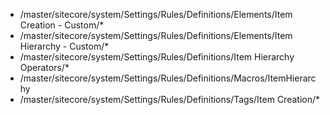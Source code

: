 - /master/sitecore/system/Settings/Rules/Definitions/Elements/Item Creation - Custom/*
- /master/sitecore/system/Settings/Rules/Definitions/Elements/Item Hierarchy - Custom/*
- /master/sitecore/system/Settings/Rules/Definitions/Item Hierarchy Operators/*
- /master/sitecore/system/Settings/Rules/Definitions/Macros/ItemHierarchy
- /master/sitecore/system/Settings/Rules/Definitions/Tags/Item Creation/*
